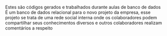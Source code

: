 Estes são códigos gerados e trabalhados durante aulas de banco de dados
É um banco de dados relacional para o novo projeto da empresa, esse projeto se
trata de uma rede social interna onde os colaboradores podem compartilhar seus conhecimentos diversos e outros 
colaboradores realizam comentários a respeito
